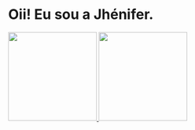 
# Oii! Eu sou a Jhénifer.

 <div>
  <a href="https://github.com/JheniferMatos">
  <img height="180em" src="https://github-readme-stats.vercel.app/api?username=JheniferMatos&count_private=true&show_icons=true&theme=gotham&include_all_commits"/>
  <img height="180em" src="https://github-readme-stats.vercel.app/api/top-langs/?username=JheniferMatos&layout=compact&theme=gotham&include_all_commits"/>
</div>
